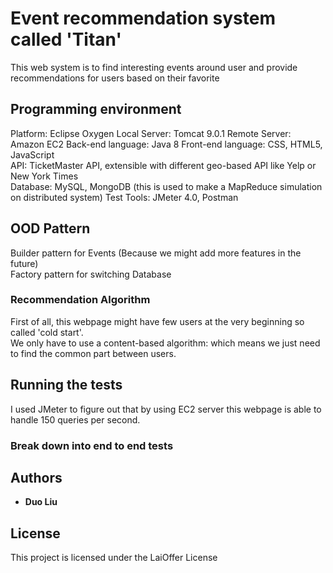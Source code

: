 # Event recommendation system called 'Titan'
This web system is to find interesting events around user and provide recommendations for users based on their favorite


## Programming environment
Platform: Eclipse Oxygen 
Local Server: Tomcat 9.0.1 
Remote Server: Amazon EC2
Back-end language: Java 8
Front-end language: CSS, HTML5, JavaScript  
API: TicketMaster API, extensible with different geo-based API like Yelp or New York Times  
Database: MySQL, MongoDB (this is used to make a MapReduce simulation on distributed system)
Test Tools: JMeter 4.0, Postman

## OOD Pattern 

Builder pattern for Events (Because we might add more features in the future)  
Factory pattern for switching Database

### Recommendation Algorithm

First of all, this webpage might have few users at the very beginning so called 'cold start'.  
We only have to use a content-based algorithm: which means we just need to find the common part between users.

## Running the tests

I used JMeter to figure out that by using EC2 server this webpage is able to handle 150 queries per second.
### Break down into end to end tests


## Authors

* **Duo Liu** 


## License

This project is licensed under the LaiOffer License 
